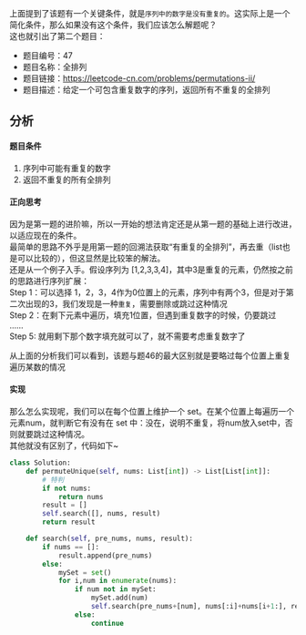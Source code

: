 上面提到了该题有一个关键条件，就是`序列中的数字是没有重复的`。这实际上是一个简化条件，那么如果没有这个条件，我们应该怎么解题呢？  
这也就引出了第二个题目： 

- 题目编号：47  
- 题目名称：全排列  
- 题目链接：https://leetcode-cn.com/problems/permutations-ii/  
- 题目描述：给定一个可包含重复数字的序列，返回所有不重复的全排列  


## 分析
#### 题目条件
1. 序列中可能有重复的数字  
2. 返回不重复的所有全排列  

#### 正向思考
因为是第一题的进阶嘛，所以一开始的想法肯定还是从第一题的基础上进行改进，以适应现在的条件。  
最简单的思路不外乎是用第一题的回溯法获取“有重复的全排列”，再去重（list也是可以比较的），但这显然是比较笨的解法。  
还是从一个例子入手。假设序列为 [1,2,3,3,4]，其中3是重复的元素，仍然按之前的思路进行序列扩展：   
Step 1：可以选择 1，2，3，4作为0位置上的元素，序列中有两个3，但是对于第二次出现的3，我们发现是一种`重复`，需要删除或跳过这种情况    
Step 2：在剩下元素中遍历，填充1位置，但遇到重复数字的时候，仍要跳过    
……  
Step 5: 就用剩下那个数字填充就可以了，就不需要考虑重复数字了    

从上面的分析我们可以看到，该题与题46的最大区别就是要略过每个位置上重复遍历某数的情况


#### 实现
那么怎么实现呢，我们可以在每个位置上维护一个 set。在某个位置上每遍历一个元素num，就判断它有没有在 set 中：没在，说明不重复，将num放入set中，否则就要跳过这种情况。  
其他就没有区别了，代码如下~

```python
class Solution:
    def permuteUnique(self, nums: List[int]) -> List[List[int]]:
        # 特判
        if not nums:
            return nums
        result = []
        self.search([], nums, result)
        return result

    def search(self, pre_nums, nums, result):
        if nums == []:
            result.append(pre_nums)
        else:
            mySet = set()
            for i,num in enumerate(nums):
                if num not in mySet:
                    mySet.add(num)
                    self.search(pre_nums+[num], nums[:i]+nums[i+1:], result)
                else:
                    continue
```

